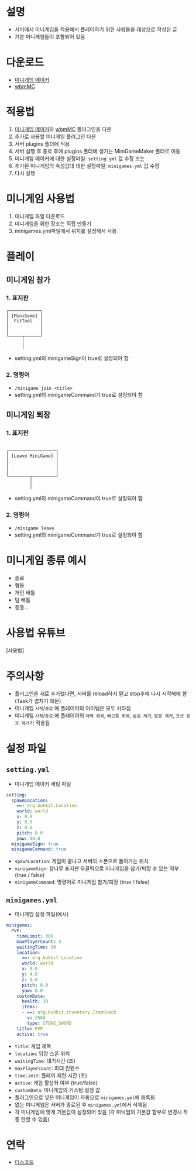 # 설명
- 서버에서 미니게임을 적용해서 플레이하기 위한 사람들을 대상으로 작성된 글
- 기본 미니게임들이 포함되어 있음

# 다운로드
- [미니게임 메이커]
- [wbmMC]

# 적용법
1. [미니게임 메이커]와 [wbmMC] 플러그인을 다운
2. 추가로 사용할 미니게임 플러그인 다운
3. 서버 plugins 폴더에 적용
4. 서버 실행 후 종료 후에 plugins 폴더에 생기는 MiniGameMaker 폴더로 이동
5. 미니게임 메이커에 대한 설정파일: `setting.yml` 값 수정 또는
6. 추가된 미니게임의 속성값대 대한 설정파일: `minigames.yml` 값 수정
7. 다시 실행

# 미니게임 사용법
1. 미니게임 파일 다운로드
2. 미니게임을 위한 장소는 직접 만들기
3. minigames.yml파일에서 위치를 설정해서 사용

# 플레이 
## 미니게임 참가
### 1. 표지판
```
┌────────────┐
│ [MiniGame] │
│  FitTool   │
│            │
│            │
└─────┬──────┘
      │
      │
```
- setting.yml의 minigameSign이 true로 설정되야 함

### 2. 명령어
- `/minigame join <title>`
- setting.yml의 minigameCommand가 true로 설정되야 함

## 미니게임 퇴장
### 1. 표지판
```

┌──────────────────┐
│ [Leave MiniGame] │
│                  │
│                  │
│                  │
└────────┬─────────┘
         │
         │

```
- setting.yml의 minigameCommand이 true로 설정되야 함

### 2. 명령어
- `/minigame leave`
- setting.yml의 minigameCommand가 true로 설정되야 함

# 미니게임 종류 예시
- 솔로
- 협동
- 개인 배틀
- 팀 배틀
- 등등...

# 사용법 유튜브
[사용법]

# 주의사항
- 플러그인을 새로 추가했다면, 서버를 reload하지 말고 stop후에 다시 시작해애 함 (Task가 겹치기 떄문)
- 미니게임 `시작`/`종료` 에 플레이어의 아이템은 모두 사라짐
- 미니게임 `시작`/`종료` 에 플레이어의 `체력 회복`, `배고픔 회복`, `숨김 제거`, `발광 제거`, `표션 효과 제거`가 적용됨

# 설정 파일
## `setting.yml`
- 미니게임 메이커 세팅 파일
```yml
setting:
  spawnLocation:
    ==: org.bukkit.Location
    world: world
    x: 0.0
    y: 8.0
    z: 0.0
    pitch: 0.0
    yaw: 90.0
  minigameSign: true
  minigameCommand: true

```
- `spawnLocation`: 게임이 끝나고 서버의 스폰으로 돌아가는 위치
- `minigameSign`: 참나무 표지판 우클릭으로 미니게임을 참가/퇴장 수 있는 여부 (true / false)
- `minigameCommand`: 명령어로 미니게임 참가/퇴장 (true / false)


## `minigames.yml`
- 미니게임 설정 파일(예시)
```yml
minigames:
  PVP:
    timeLimit: 300
    maxPlayerCount: 5
    waitingTime: 10
    location:
      ==: org.bukkit.Location
      world: world
      x: 0.0
      y: 4.0
      z: 0.0
      pitch: 0.0
      yaw: 0.0
    customData:
      health: 30
      items:
      - ==: org.bukkit.inventory.ItemStack
        v: 2584
        type: STONE_SWORD
    title: PVP
    active: true
```
- `title`: 게임 제목
- `location`: 입장 스폰 위치
- `waitingTime`: 대기시간 (초)
- `maxPlayerCount`: 최대 인원수 
- `timeLimit`: 플레이 제한 시간 (초)
- `active`: 게임 활성화 여부 (true/false)
- `customData`: 미니게임의 커스텀 설정 값
- 플러그인으로 넣은 미니게임이 자동으로 `minigames.yml`에 등록됨 
- 없는 미니게임은 서버가 종료된 후 `minigames.yml`에서 삭제됨
- 각 미니게임에 맞게 기본값이 설정되어 있음 (각 미닉임의 기본값 함부로 변경시 작동 안할 수 있음)




# 연락
- [디스코드]

[미니게임 메이커]: https://github.com/worldbiomusic/MiniGameMaker/releases
[wbmMC]: https://github.com/worldbiomusic/wbmMC
[디스코드]: https://discord.com/invite/fJbxSy2EjA
